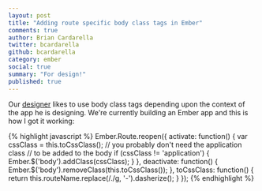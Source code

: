 ```yaml
---
layout: post
title: "Adding route specific body class tags in Ember"
comments: true
author: Brian Cardarella
twitter: bcardarella
github: bcardarella
category: ember
social: true
summary: "For design!"
published: true
---
```


Our [designer](http://twitter.com/cssboy) likes to use body class tags
depending upon the context of the app he is designing. We're currently
building an Ember app and this is how I got it working:

{% highlight javascript %}
Ember.Route.reopen({
  activate: function() {
    var cssClass = this.toCssClass();
    // you probably don't need the application class
    // to be added to the body
    if (cssClass != 'application') {
      Ember.$('body').addClass(cssClass);
    }
  },
  deactivate: function() {
    Ember.$('body').removeClass(this.toCssClass());
  },
  toCssClass: function() {
    return this.routeName.replace(/\./g, '-').dasherize();
  }
});
{% endhighlight %}
